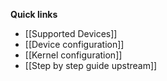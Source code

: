 **Quick links**
* [[Supported Devices]]
* [[Device configuration]]
* [[Kernel configuration]]
* [[Step by step guide upstream]]
